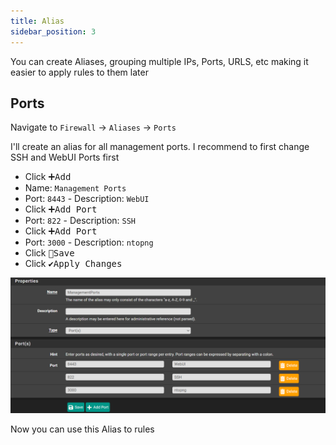 ```yaml
---
title: Alias
sidebar_position: 3
---
```


You can create Aliases, grouping multiple IPs, Ports, URLS, etc
making it easier to apply rules to them later

## Ports

Navigate to `Firewall` -> `Aliases` -> `Ports`

I'll create an alias for all management ports.
I recommend to first change SSH and WebUI Ports first

- Click <kbd>➕Add</kbd>
- Name: `Management Ports`
- Port: `8443` - Description: `WebUI`
- Click <kbd>➕Add Port</kbd>
- Port: `822` - Description: `SSH`
- Click <kbd>➕Add Port</kbd>
- Port: `3000` - Description: `ntopng`
- Click <kbd>💾Save</kbd>
- Click <kbd>✔️Apply Changes</kbd>

![firewall-port-aliases](img/firewall-port-aliases.png)

Now you can use this Alias to rules
